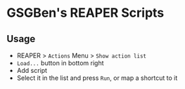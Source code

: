 # GSGBen's REAPER Scripts

## Usage

* REAPER > `Actions` Menu > `Show action list`
* `Load...` button in bottom right
* Add script
* Select it in the list and press `Run`, or map a shortcut to it  